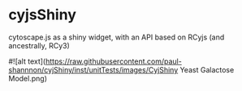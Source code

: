 # cyjsShiny
cytoscape.js as a shiny widget, with an API based on RCyjs (and ancestrally, RCy3)

#![alt text](https://raw.githubusercontent.com/paul-shannnon/cyjShiny/inst/unitTests/images/CyjShiny Yeast Galactose Model.png)